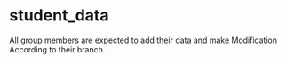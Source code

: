 # student_data
All group members are expected to add their data and make Modification According to their branch.
